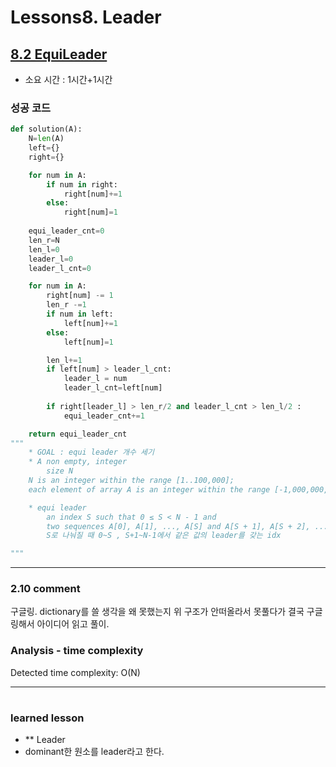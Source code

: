 
# Lessons8. Leader
## [8.2 EquiLeader](https://app.codility.com/programmers/lessons/8-leader/equi_leader/)
* 소요 시간 : 1시간+1시간

### 성공 코드
```python
def solution(A):
    N=len(A)
    left={}
    right={}

    for num in A:
        if num in right:
            right[num]+=1
        else:
            right[num]=1
    
    equi_leader_cnt=0
    len_r=N
    len_l=0
    leader_l=0
    leader_l_cnt=0

    for num in A:
        right[num] -= 1
        len_r -=1
        if num in left:
            left[num]+=1
        else:
            left[num]=1

        len_l+=1
        if left[num] > leader_l_cnt:
            leader_l = num
            leader_l_cnt=left[num]
        
        if right[leader_l] > len_r/2 and leader_l_cnt > len_l/2 :
            equi_leader_cnt+=1

    return equi_leader_cnt
"""
    * GOAL : equi leader 개수 세기
    * A non empty, integer
        size N
    N is an integer within the range [1..100,000];
    each element of array A is an integer within the range [-1,000,000,000..1,000,000,000].

    * equi leader
        an index S such that 0 ≤ S < N - 1 and 
        two sequences A[0], A[1], ..., A[S] and A[S + 1], A[S + 2], ..., A[N - 1] 
        S로 나눠질 때 0~S , S+1~N-1에서 같은 값의 leader를 갖는 idx

"""

```

--------------------------------------------------------------------
### 2.10 comment    
구글링.
dictionary를 쓸 생각을 왜 못했는지 위 구조가 안떠올라서 못풀다가 결국 구글링해서 아이디어 읽고 풀이.  



### Analysis - time complexity

>
  Detected time complexity:
  O(N)  

    
----------------------------------------------

#
 ### learned lesson
 
* ** Leader
* dominant한 원소를 leader라고 한다.

#
 
 
